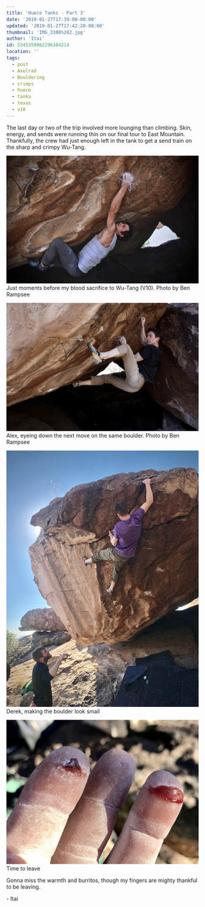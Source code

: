 ```yaml
---
title: 'Hueco Tanks - Part 3'
date: '2019-01-27T17:39:00-08:00'
updated: '2019-01-27T17:42:20-08:00'
thumbnail: 'IMG_3388%202.jpg'
author: 'Itai'
id: 5345359962296384214
location: ''
tags:
  - post
  - Axelrad
  - Bouldering
  - crimps
  - hueco
  - tanka
  - texas
  - v10
---
```

The last day or two of the trip involved more lounging than climbing. Skin, energy, and sends were running thin on our final tour to East Mountain. Thankfully, the crew had just enough left in the tank to get a send train on the sharp and crimpy Wu-Tang.

![image alt](/images/IMG_3388%202.jpg)Just moments before my blood sacrifice to Wu-Tang (V10). Photo by Ben Rampsee

![image alt](/images/IMG_3350.jpg)Alex, eyeing down the next move on the same boulder. Photo by Ben Rampsee

![image alt](/images/IMG_0103%202.jpg)Derek, making the boulder look small

![image alt](/images/IMG_0105.jpg)Time to leave

Gonna miss the warmth and burritos, though my fingers are mighty thankful to be leaving.

\- Itai
